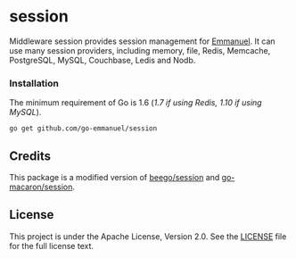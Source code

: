 # session

Middleware session provides session management for
[Emmanuel](https://github.com/go-emmanuel/emmanuel). It can use many session
providers, including memory, file, Redis, Memcache, PostgreSQL, MySQL,
Couchbase, Ledis and Nodb.

### Installation

The minimum requirement of Go is 1.6 (*1.7 if using Redis, 1.10 if using MySQL*).

	go get github.com/go-emmanuel/session
	
## Credits

This package is a modified version of
[beego/session](https://github.com/astaxie/beego/tree/master/session) and
[go-macaron/session](https://github.com/go-macaron/session).

## License

This project is under the Apache License, Version 2.0. See the [LICENSE](LICENSE) file for the full license text.
